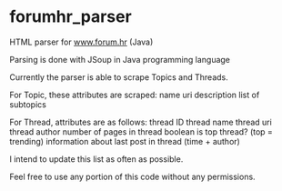 forumhr_parser
==============

HTML parser for www.forum.hr (Java)

Parsing is done with JSoup in Java programming language

Currently the parser is able to scrape Topics and Threads.

For Topic, these attributes are scraped:
	name
	uri
	description
	list of subtopics

For Thread, attributes are as follows:
	thread ID
	thread name
	thread uri
	thread author
	number of pages in thread
	boolean is top thread? (top = trending)
	information about last post in thread (time + author)

I intend to update this list as often as possible.

Feel free to use any portion of this code without any permissions. 